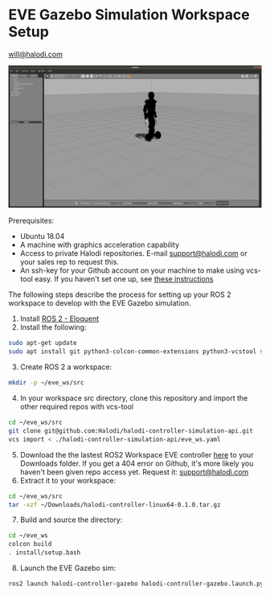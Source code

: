 # EVE Gazebo Simulation Workspace Setup
will@halodi.com

![eve_gazebo](./images/eve_gazebo_sim_ss.png)

Prerequisites:
* Ubuntu 18.04
* A machine with graphics acceleration capability
* Access to private Halodi repositories. E-mail support@halodi.com or your sales rep to request this.
* An ssh-key for your Github account on your machine to make using vcs-tool easy. If you haven't set one up, see [these instructions](https://help.github.com/en/github/authenticating-to-github/generating-a-new-ssh-key-and-adding-it-to-the-ssh-agent)

The following steps describe the process for setting up your ROS 2 workspace to
develop with the EVE Gazebo simulation.

1. Install [ROS 2 - Eloquent](https://index.ros.org/doc/ros2/Installation/Eloquent/)
2. Install the following:
  ```bash
  sudo apt-get update
  sudo apt install git python3-colcon-common-extensions python3-vcstool swig3.0 openjdk-8-jdk xsltproc ros-eloquent-gazebo-ros-pkgs
  ```
3. Create ROS 2 a workspace:
  ```bash
  mkdir -p ~/eve_ws/src
  ```
4. In your workspace src directory, clone this repository and import the other required repos with vcs-tool
  ```bash
  cd ~/eve_ws/src
  git clone git@github.com:Halodi/halodi-controller-simulation-api.git
  vcs import < ./halodi-controller-simulation-api/eve_ws.yaml
  ```
5. Download the the lastest ROS2 Workspace EVE controller [here](https://github.com/Halodi/halodi-controller-build-system/releases/download/v0.2.0-ROS2/halodi-controller-linux64-0.1.0.tar.gz) to your Downloads folder. If you get a 404 error on Github, it's more likely you haven't been given repo access yet. Request it: support@halodi.com
6. Extract it to your workspace:
  ```bash
  cd ~/eve_ws/src
  tar -xzf ~/Downloads/halodi-controller-linux64-0.1.0.tar.gz
  ````
7. Build and source the directory:
  ```bash
  cd ~/eve_ws
  colcon build
  . install/setup.bash
  ```
8. Launch the EVE Gazebo sim:
```bash
ros2 launch halodi-controller-gazebo halodi-controller-gazebo.launch.py
```
